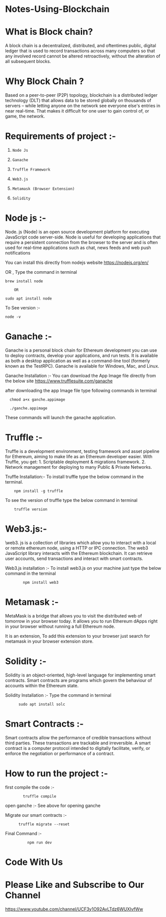 # Notes-Using-Blockchain



# What is Block chain?

A block chain is a decentralized, distributed, and oftentimes public, digital ledger that is used to record transactions across many computers so that any involved record cannot be altered retroactively, without the alteration of all subsequent blocks.

# Why Block Chain ?
        
Based on a peer-to-peer (P2P) topology, blockchain is a distributed ledger technology (DLT) that allows data to be stored globally on thousands of servers – while letting anyone on the network see everyone else's entries in near real-time. That makes it difficult for one user to gain control of, or game, the network.

# Requirements of project :-

1.     Node Js

2.     Ganache

3.     Truffle Framework

4.     Web3.js

5.     Metamask (Browser Extension)

6.     Solidity



# Node js :-

Node. js (Node) is an open source development platform for executing JavaScript code server-side. Node is useful for developing applications that require a persistent connection from the browser to the server and is often used for real-time applications such as chat, news feeds and web push notifications

You can install this directly from nodejs website
	https://nodejs.org/en/
			
OR  , Type the command in terminal

	brew install node
  
        OR
        
	sudo apt install node
  
To See version :-

	node -v


# Ganache :-

Ganache is a personal block chain for Ethereum development you can use to deploy contracts, develop your applications, and run tests. It is available as both a desktop application as well as a command-line tool (formerly known as the TestRPC). Ganache is available for Windows, Mac, and Linux.
          
   Ganache Installation :-
         You can download the App Image file directly from the below site
                  https://www.trufflesuite.com/ganache


after downloading the app Image file type following commands in terminal

      chmod a+x ganche.appimage

      ./ganche.appimage

These commands will launch the ganache application.


# Truffle :-

Truffle is a development environment, testing framework and asset pipeline for Ethereum, aiming to make life as an Ethereum developer easier. 
With Truffle, you get:
           1.  Scriptable deployment & migrations framework.
           2.  Network management for deploying to many
                Public &  Private Networks.

   Truffle Installation:-
   To install truffle type the below command in the terminal.
        
        npm install -g truffle

   To see the version of truffle type the below command in terminal
	      
        truffle version 


# Web3.js:-

 \web3. js is a collection of libraries which allow you to interact with a local or remote ethereum node, using a HTTP or IPC connection. The web3 JavaScript library interacts with the Ethereum blockchain. It can retrieve user accounts, send transactions and  interact with smart contracts.

   Web3.js installation :-
		To install web3.js on your machine just type the below command in the terminal

	        npm install web3



# Metamask :-
	
 MetaMask is a bridge that allows you to visit the distributed web of tomorrow in your browser today. It allows you to run Ethereum dApps right in your browser without running a full Ethereum node.
	
It is an extension, To add this extension to your browser just search for metamask in your browser extension store.


# Solidity  :-

Solidity is an object-oriented, high-level language for implementing smart contracts.
Smart contracts are programs which govern the behaviour of accounts within the Ethereum state.

 Solidity Installation :-
	Type the command in terminal

          sudo apt install solc
	
# Smart Contracts :-

Smart contracts allow the performance of credible transactions without third parties. These transactions are trackable and irreversible. A smart contract is a computer protocol intended to digitally facilitate, verify, or enforce the negotiation or performance of a contract.



# How to run the project :-

first compile the code :-        
            
            truffle compile
            
open ganche    :- See above for opening ganche

Migrate our smart contracts :- 

          truffle migrate --reset

Final Command :-  
              
              npm run dev







#         Code With Us 
# Please Like and Subscribe to Our Channel
 https://www.youtube.com/channel/UCF3y1O92AvLTdz6WUXIvfWw
